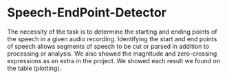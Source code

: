 # Speech-EndPoint-Detector
The necessity of the task is to determine the starting and ending points of the speech in a given audio recording. 
Identifying the start and end points of speech allows segments of speech to be cut or parsed in addition to processing or analysis. 
We also showed the magnitude and zero-crossing expressions as an extra in the project. We showed each result we found on the table (plotting).
